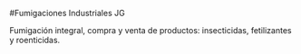 
#Fumigaciones Industriales JG

Fumigación integral, compra y venta de productos: insecticidas, fetilizantes y roenticidas.
